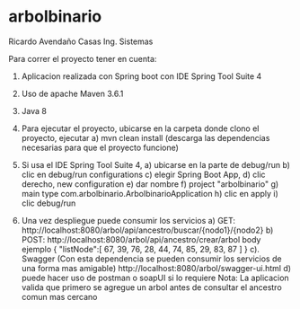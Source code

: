 # arbolbinario
Ricardo Avendaño Casas
Ing. Sistemas

Para correr el proyecto tener en cuenta:
1. Aplicacion realizada con Spring boot con IDE Spring Tool Suite 4
2. Uso de apache Maven 3.6.1
3. Java 8

5. Para ejecutar el proyecto, ubicarse en la carpeta donde clono el proyecto, ejecutar
  a) mvn clean install (descarga las dependencias necesarias para que el proyecto funcione)
6. Si usa el IDE Spring Tool Suite 4, 
  a) ubicarse en la parte de debug/run
  b) clic en debug/run configurations
  c) elegir Spring Boot App, 
  d) clic derecho, new configuration
  e) dar nombre
  f) project "arbolbinario"
  g) main type com.arbolbinario.ArbolbinarioApplication
  h) clic en apply
  i) clic debug/run
7. Una vez despliegue puede consumir los servicios
  a) GET: http://localhost:8080/arbol/api/ancestro/buscar/{nodo1}/{nodo2}
  b) POST: http://localhost:8080/arbol/api/ancestro/crear/arbol
    body ejemplo 
    {
      "listNode":[ 67, 39, 76, 28, 44, 74, 85, 29, 83, 87 ]
    }
  c). Swagger (Con esta dependencia se pueden consumir los servicios de una forma mas amigable)
  http://localhost:8080/arbol/swagger-ui.html
  d) puede hacer uso de postman o soapUI si lo requiere
  Nota: La aplicacion valida que primero se agregue un arbol antes de consultar el ancestro comun mas cercano 
 
   
